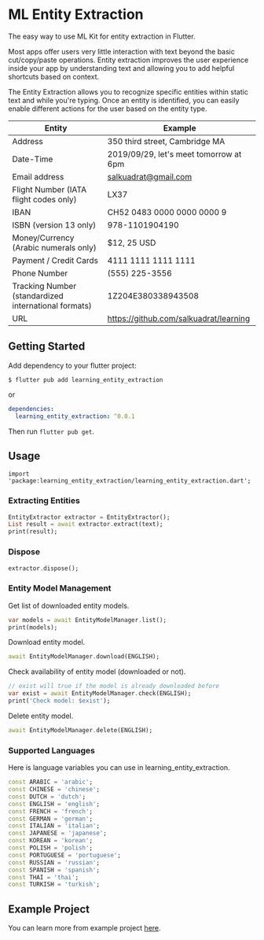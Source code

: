 # ML Entity Extraction

The easy way to use ML Kit for entity extraction in Flutter.

Most apps offer users very little interaction with text beyond the basic cut/copy/paste operations. Entity extraction improves the user experience inside your app by understanding text and allowing you to add helpful shortcuts based on context.

The Entity Extraction allows you to recognize specific entities within static text and while you're typing. Once an entity is identified, you can easily enable different actions for the user based on the entity type.

| Entity | Example |
| --- | ----------- |
| Address | 350 third street, Cambridge MA |
| Date-Time | 2019/09/29, let's meet tomorrow at 6pm |
| Email address | salkuadrat@gmail.com |
| Flight Number (IATA flight codes only) | LX37 |
| IBAN | CH52 0483 0000 0000 0000 9 |
| ISBN (version 13 only) | 978-1101904190 |
| Money/Currency (Arabic numerals only) | $12, 25 USD |
| Payment / Credit Cards | 4111 1111 1111 1111 |
| Phone Number | (555) 225-3556 |
| Tracking Number (standardized international formats) | 1Z204E380338943508 |
| URL | https://github.com/salkuadrat/learning |

## Getting Started

Add dependency to your flutter project:

```
$ flutter pub add learning_entity_extraction
```

or

```yaml
dependencies:
  learning_entity_extraction: ^0.0.1
```

Then run `flutter pub get`.

## Usage

```
import 'package:learning_entity_extraction/learning_entity_extraction.dart';
```

### Extracting Entities

```dart
EntityExtractor extractor = EntityExtractor();
List result = await extractor.extract(text);
print(result);
```

### Dispose

```dart
extractor.dispose();
```

### Entity Model Management

Get list of downloaded entity models.

```dart
var models = await EntityModelManager.list();
print(models);
```

Download entity model.

```dart
await EntityModelManager.download(ENGLISH);
```

Check availability of entity model (downloaded or not).

```dart
// exist will true if the model is already downloaded before
var exist = await EntityModelManager.check(ENGLISH);
print('Check model: $exist');    
```

Delete entity model.

```dart
await EntityModelManager.delete(ENGLISH);
```

### Supported Languages

Here is language variables you can use in learning_entity_extraction.

```dart
const ARABIC = 'arabic';
const CHINESE = 'chinese';
const DUTCH = 'dutch';
const ENGLISH = 'english';
const FRENCH = 'french';
const GERMAN = 'german';
const ITALIAN = 'italian';
const JAPANESE = 'japanese';
const KOREAN = 'korean';
const POLISH = 'polish';
const PORTUGUESE = 'portuguese';
const RUSSIAN = 'russian';
const SPANISH = 'spanish';
const THAI = 'thai';
const TURKISH = 'turkish';
```

## Example Project

You can learn more from example project [here](example).